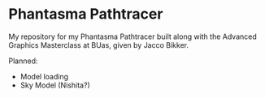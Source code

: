 # Phantasma Pathtracer

My repository for my Phantasma Pathtracer built along with the Advanced Graphics Masterclass at BUas, given by Jacco Bikker.

Planned:
- Model loading
- Sky Model (Nishita?)
